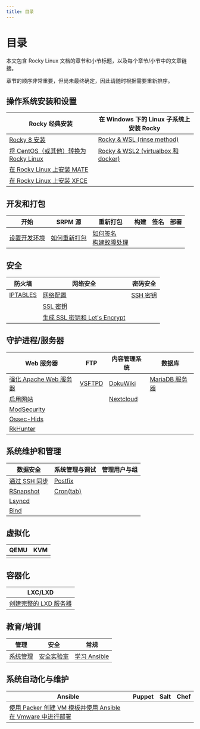 ```yaml
---
title: 目录
---
```


# 目录

本文包含 Rocky Linux 文档的章节和小节标题，以及每个章节/小节中的文章链接。

章节的顺序非常重要，但尚未最终确定，因此请随时根据需要重新排序。

## 操作系统安装和设置
| Rocky 经典安装 | 在 Windows 下的 Linux 子系统上安装 Rocky |
| --- |  --- |
| [Rocky 8 安装](guides/installation.md) | [Rocky & WSL (rinse method)](guides/rocky/rocky_to_wsl_howto.md) |
| [将 CentOS（或其他）转换为 Rocky Linux](guides/rocky/migrate2rocky.md) | [Rocky & WSL2 (virtualbox 和 docker)](guides/rocky/import_rocky_to_wsl_howto.md) |
| [在 Rocky Linux 上安装 MATE](guides/desktop/mate_installation.md) |  |
| [在 Rocky Linux 上安装 XFCE](guides/desktop/xfce_installation.md) |  |

## 开发和打包

开始 | SRPM 源 | 重新打包 | 构建 | 签名 | 部署
--- | --- | --- | --- | --- | ---
[设置开发环境](guides/rocky/development/package_dev_start.md) | [如何重新打包](guides/rocky/development/package_debranding.md) | [如何签名](guides/rocky/development/package_signing.md) <br /> [构建故障处理](guides/rocky/development/package_build_troubleshooting.md)


## 安全

| 防火墙 | 网络安全 | 密码安全 |
| --- | --- | --- |
|[IPTABLES](guides/security/enabling_iptables_firewall.md) | [网络配置](guides/network/basic_network_configuration.md) | [SSH 密钥](guides/security/ssh_public_private_keys.md) |
| | [SSL 密钥](guides/security/ssl_keys_https.md) |
| | [生成 SSL 密钥和 Let's Encrypt](guides/security/generating_ssl_keys_lets_encrypt.md) |


## 守护进程/服务器

| Web 服务器 | FTP | 内容管理系统 | 数据库 |
| --- | --- | --- | --- |
|[强化 Apache Web 服务器](guides/web/apache_hardened_webserver/index.md) | [VSFTPD](guides/file_transfer/secure_ftp_server_vsftpd.md) | [DokuWiki](guides/cms/dokuwiki_server.md) | [MariaDB 服务器](guides/database/database_mariadb-server.md) |
|[启用网站](guides/web/apache-sites-enabled.md) | | [Nextcloud](guides/cms/cloud_server_using_nextcloud.md) |  |
|[ModSecurity](guides/web/apache_hardened_webserver/modsecurity.md) | | |
|[Ossec-Hids](guides/web/apache_hardened_webserver/ossec-hids.md) | | |
|[RkHunter](guides/web/apache_hardened_webserver/rkhunter.md) | |  |

## 系统维护和管理

| 数据安全 | 系统管理与调试 | 管理用户与组 |
| --- | --- | ---
| [通过 SSH 同步](guides/backup/rsync_ssh.md) | [Postfix](guides/email/postfix_reporting.md) |  |
| [RSnapshot](guides/backup/rsnapshot_backup.md) | [Cron(tab)](guides/automation/cron_jobs_howto.md) |  |
| [Lsyncd](guides/backup/mirroring_lsyncd.md) | |
| [Bind](guides/dns/private_dns_server_using_bind.md) |  |

## 虚拟化

| QEMU | KVM |
| --- | --- |
| | |

## 容器化

| LXC/LXD |
| --- |
| [创建完整的 LXD 服务器](guides/containers/lxd_server.md) |

## 教育/培训

| 管理 | 安全 | 常规 |
|----------------|----------|---------|
| [系统管理](books/admin_guide/00-toc.md) | [安全实验室](labs/security/index.md) | [学习 Ansible](books/learning_ansible/00-toc.md)

## 系统自动化与维护

| Ansible           | Puppet | Salt | Chef |
|-------------------|--------|------|------|
| [使用 Packer 创建 VM 模板并使用 Ansible 在 Vmware 中进行部署](guides/automation/templates-automation-packer-vsphere.md) |  |   |   |
